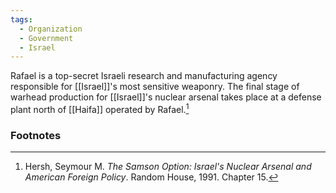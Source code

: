 ```yaml
---
tags:
  - Organization
  - Government
  - Israel
---
```

Rafael is a top-secret Israeli research and manufacturing agency responsible for [[Israel]]'s most sensitive weaponry. The final stage of warhead production for [[Israel]]'s nuclear arsenal takes place at a defense plant north of [[Haifa]] operated by Rafael.[^1]

### Footnotes

[^1]: Hersh, Seymour M. *The Samson Option: Israel's Nuclear Arsenal and American Foreign Policy*. Random House, 1991. Chapter 15.